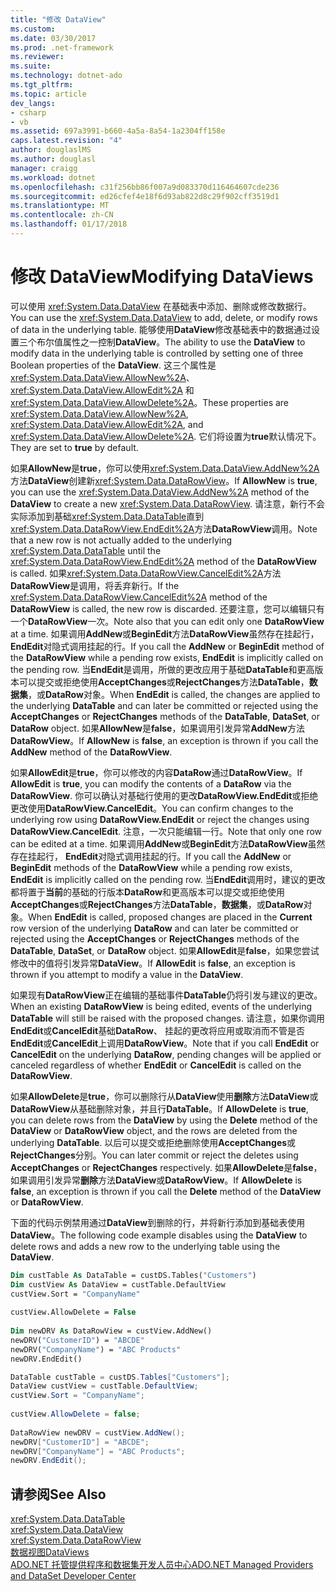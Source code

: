 ```yaml
---
title: "修改 DataView"
ms.custom: 
ms.date: 03/30/2017
ms.prod: .net-framework
ms.reviewer: 
ms.suite: 
ms.technology: dotnet-ado
ms.tgt_pltfrm: 
ms.topic: article
dev_langs:
- csharp
- vb
ms.assetid: 697a3991-b660-4a5a-8a54-1a2304ff158e
caps.latest.revision: "4"
author: douglaslMS
ms.author: douglasl
manager: craigg
ms.workload: dotnet
ms.openlocfilehash: c31f256bb86f007a9d083370d116464607cde236
ms.sourcegitcommit: ed26cfef4e18f6d93ab822d8c29f902cff3519d1
ms.translationtype: MT
ms.contentlocale: zh-CN
ms.lasthandoff: 01/17/2018
---
```

# <a name="modifying-dataviews"></a><span data-ttu-id="9bbdc-102">修改 DataView</span><span class="sxs-lookup"><span data-stu-id="9bbdc-102">Modifying DataViews</span></span>
<span data-ttu-id="9bbdc-103">可以使用 <xref:System.Data.DataView> 在基础表中添加、删除或修改数据行。</span><span class="sxs-lookup"><span data-stu-id="9bbdc-103">You can use the <xref:System.Data.DataView> to add, delete, or modify rows of data in the underlying table.</span></span> <span data-ttu-id="9bbdc-104">能够使用**DataView**修改基础表中的数据通过设置三个布尔值属性之一控制**DataView**。</span><span class="sxs-lookup"><span data-stu-id="9bbdc-104">The ability to use the **DataView** to modify data in the underlying table is controlled by setting one of three Boolean properties of the **DataView**.</span></span> <span data-ttu-id="9bbdc-105">这三个属性是 <xref:System.Data.DataView.AllowNew%2A>、<xref:System.Data.DataView.AllowEdit%2A> 和 <xref:System.Data.DataView.AllowDelete%2A>。</span><span class="sxs-lookup"><span data-stu-id="9bbdc-105">These properties are <xref:System.Data.DataView.AllowNew%2A>, <xref:System.Data.DataView.AllowEdit%2A>, and <xref:System.Data.DataView.AllowDelete%2A>.</span></span> <span data-ttu-id="9bbdc-106">它们将设置为**true**默认情况下。</span><span class="sxs-lookup"><span data-stu-id="9bbdc-106">They are set to **true** by default.</span></span>  
  
 <span data-ttu-id="9bbdc-107">如果**AllowNew**是**true**，你可以使用<xref:System.Data.DataView.AddNew%2A>方法**DataView**创建新<xref:System.Data.DataRowView>。</span><span class="sxs-lookup"><span data-stu-id="9bbdc-107">If **AllowNew** is **true**, you can use the <xref:System.Data.DataView.AddNew%2A> method of the **DataView** to create a new <xref:System.Data.DataRowView>.</span></span> <span data-ttu-id="9bbdc-108">请注意，新行不会实际添加到基础<xref:System.Data.DataTable>直到<xref:System.Data.DataRowView.EndEdit%2A>方法**DataRowView**调用。</span><span class="sxs-lookup"><span data-stu-id="9bbdc-108">Note that a new row is not actually added to the underlying <xref:System.Data.DataTable> until the <xref:System.Data.DataRowView.EndEdit%2A> method of the **DataRowView** is called.</span></span> <span data-ttu-id="9bbdc-109">如果<xref:System.Data.DataRowView.CancelEdit%2A>方法**DataRowView**是调用，将丢弃新行。</span><span class="sxs-lookup"><span data-stu-id="9bbdc-109">If the <xref:System.Data.DataRowView.CancelEdit%2A> method of the **DataRowView** is called, the new row is discarded.</span></span> <span data-ttu-id="9bbdc-110">还要注意，您可以编辑只有一个**DataRowView**一次。</span><span class="sxs-lookup"><span data-stu-id="9bbdc-110">Note also that you can edit only one **DataRowView** at a time.</span></span> <span data-ttu-id="9bbdc-111">如果调用**AddNew**或**BeginEdit**方法**DataRowView**虽然存在挂起行， **EndEdit**对隐式调用挂起的行。</span><span class="sxs-lookup"><span data-stu-id="9bbdc-111">If you call the **AddNew** or **BeginEdit** method of the **DataRowView** while a pending row exists, **EndEdit** is implicitly called on the pending row.</span></span> <span data-ttu-id="9bbdc-112">当**EndEdit**是调用，所做的更改应用于基础**DataTable**和更高版本可以提交或拒绝使用**AcceptChanges**或**RejectChanges**方法**DataTable**，**数据集**，或**DataRow**对象。</span><span class="sxs-lookup"><span data-stu-id="9bbdc-112">When **EndEdit** is called, the changes are applied to the underlying **DataTable** and can later be committed or rejected using the **AcceptChanges** or **RejectChanges** methods of the **DataTable**, **DataSet**, or **DataRow** object.</span></span> <span data-ttu-id="9bbdc-113">如果**AllowNew**是**false**，如果调用引发异常**AddNew**方法**DataRowView**。</span><span class="sxs-lookup"><span data-stu-id="9bbdc-113">If **AllowNew** is **false**, an exception is thrown if you call the **AddNew** method of the **DataRowView**.</span></span>  
  
 <span data-ttu-id="9bbdc-114">如果**AllowEdit**是**true**，你可以修改的内容**DataRow**通过**DataRowView**。</span><span class="sxs-lookup"><span data-stu-id="9bbdc-114">If **AllowEdit** is **true**, you can modify the contents of a **DataRow** via the **DataRowView**.</span></span> <span data-ttu-id="9bbdc-115">你可以确认对基础行使用的更改**DataRowView.EndEdit**或拒绝更改使用**DataRowView.CancelEdit**。</span><span class="sxs-lookup"><span data-stu-id="9bbdc-115">You can confirm changes to the underlying row using **DataRowView.EndEdit** or reject the changes using **DataRowView.CancelEdit**.</span></span> <span data-ttu-id="9bbdc-116">注意，一次只能编辑一行。</span><span class="sxs-lookup"><span data-stu-id="9bbdc-116">Note that only one row can be edited at a time.</span></span> <span data-ttu-id="9bbdc-117">如果调用**AddNew**或**BeginEdit**方法**DataRowView**虽然存在挂起行， **EndEdit**对隐式调用挂起的行。</span><span class="sxs-lookup"><span data-stu-id="9bbdc-117">If you call the **AddNew** or **BeginEdit** methods of the **DataRowView** while a pending row exists, **EndEdit** is implicitly called on the pending row.</span></span> <span data-ttu-id="9bbdc-118">当**EndEdit**调用时，建议的更改都将置于**当前**的基础的行版本**DataRow**和更高版本可以提交或拒绝使用**AcceptChanges**或**RejectChanges**方法**DataTable**，**数据集**，或**DataRow**对象。</span><span class="sxs-lookup"><span data-stu-id="9bbdc-118">When **EndEdit** is called, proposed changes are placed in the **Current** row version of the underlying **DataRow** and can later be committed or rejected using the **AcceptChanges** or **RejectChanges** methods of the **DataTable**, **DataSet**, or **DataRow** object.</span></span> <span data-ttu-id="9bbdc-119">如果**AllowEdit**是**false**，如果您尝试修改中的值将引发异常**DataView**。</span><span class="sxs-lookup"><span data-stu-id="9bbdc-119">If **AllowEdit** is **false**, an exception is thrown if you attempt to modify a value in the **DataView**.</span></span>  
  
 <span data-ttu-id="9bbdc-120">如果现有**DataRowView**正在编辑的基础事件**DataTable**仍将引发与建议的更改。</span><span class="sxs-lookup"><span data-stu-id="9bbdc-120">When an existing **DataRowView** is being edited, events of the underlying **DataTable** will still be raised with the proposed changes.</span></span> <span data-ttu-id="9bbdc-121">请注意，如果你调用**EndEdit**或**CancelEdit**基础**DataRow**、 挂起的更改将应用或取消而不管是否**EndEdit**或**CancelEdit**上调用**DataRowView**。</span><span class="sxs-lookup"><span data-stu-id="9bbdc-121">Note that if you call **EndEdit** or **CancelEdit** on the underlying **DataRow**, pending changes will be applied or canceled regardless of whether **EndEdit** or **CancelEdit** is called on the **DataRowView**.</span></span>  
  
 <span data-ttu-id="9bbdc-122">如果**AllowDelete**是**true**，你可以删除行从**DataView**使用**删除**方法**DataView**或**DataRowView**从基础删除对象，并且行**DataTable**。</span><span class="sxs-lookup"><span data-stu-id="9bbdc-122">If **AllowDelete** is **true**, you can delete rows from the **DataView** by using the **Delete** method of the **DataView** or **DataRowView** object, and the rows are deleted from the underlying **DataTable**.</span></span> <span data-ttu-id="9bbdc-123">以后可以提交或拒绝删除使用**AcceptChanges**或**RejectChanges**分别。</span><span class="sxs-lookup"><span data-stu-id="9bbdc-123">You can later commit or reject the deletes using **AcceptChanges** or **RejectChanges** respectively.</span></span> <span data-ttu-id="9bbdc-124">如果**AllowDelete**是**false**，如果调用引发异常**删除**方法**DataView**或**DataRowView**。</span><span class="sxs-lookup"><span data-stu-id="9bbdc-124">If **AllowDelete** is **false**, an exception is thrown if you call the **Delete** method of the **DataView** or **DataRowView**.</span></span>  
  
 <span data-ttu-id="9bbdc-125">下面的代码示例禁用通过**DataView**到删除的行，并将新行添加到基础表使用**DataView**。</span><span class="sxs-lookup"><span data-stu-id="9bbdc-125">The following code example disables using the **DataView** to delete rows  and adds a new row to the underlying table using the **DataView**.</span></span>  
  
```vb  
Dim custTable As DataTable = custDS.Tables("Customers")  
Dim custView As DataView = custTable.DefaultView  
custView.Sort = "CompanyName"  
  
custView.AllowDelete = False  
  
Dim newDRV As DataRowView = custView.AddNew()  
newDRV("CustomerID") = "ABCDE"  
newDRV("CompanyName") = "ABC Products"  
newDRV.EndEdit()  
```  
  
```csharp  
DataTable custTable = custDS.Tables["Customers"];  
DataView custView = custTable.DefaultView;  
custView.Sort = "CompanyName";  
  
custView.AllowDelete = false;  
  
DataRowView newDRV = custView.AddNew();  
newDRV["CustomerID"] = "ABCDE";  
newDRV["CompanyName"] = "ABC Products";  
newDRV.EndEdit();  
```  
  
## <a name="see-also"></a><span data-ttu-id="9bbdc-126">请参阅</span><span class="sxs-lookup"><span data-stu-id="9bbdc-126">See Also</span></span>  
 <xref:System.Data.DataTable>  
 <xref:System.Data.DataView>  
 <xref:System.Data.DataRowView>  
 [<span data-ttu-id="9bbdc-127">数据视图</span><span class="sxs-lookup"><span data-stu-id="9bbdc-127">DataViews</span></span>](../../../../../docs/framework/data/adonet/dataset-datatable-dataview/dataviews.md)  
 [<span data-ttu-id="9bbdc-128">ADO.NET 托管提供程序和数据集开发人员中心</span><span class="sxs-lookup"><span data-stu-id="9bbdc-128">ADO.NET Managed Providers and DataSet Developer Center</span></span>](http://go.microsoft.com/fwlink/?LinkId=217917)
